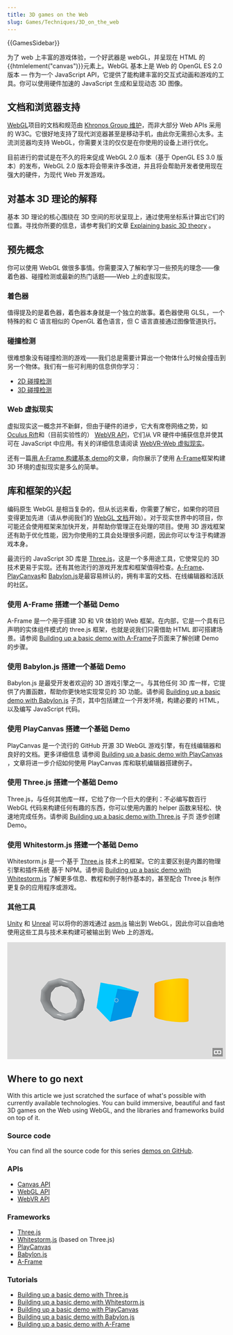 ```yaml
---
title: 3D games on the Web
slug: Games/Techniques/3D_on_the_web
---
```


{{GamesSidebar}}

为了 web 上丰富的游戏体验，一个好武器是 webGL，并呈现在 HTML 的 {{htmlelement("canvas")}}元素上。WebGL 基本上是 Web 的 OpenGL ES 2.0 版本 — 作为一个 JavaScript API，它提供了能构建丰富的交互式动画和游戏的工具。你可以使用硬件加速的 JavaScript 生成和呈现动态 3D 图像。

## 文档和浏览器支持

[WebGL](/zh-CN/docs/Web/API/WebGL_API)项目的文档和规范由 [Khronos Group 维护](https://www.khronos.org/)，而非大部分 Web APIs 采用的 W3C。它很好地支持了现代浏览器甚至是移动手机，由此你无需担心太多。主流浏览器均支持 WebGL，你需要关注的仅仅是在你使用的设备上进行优化。

目前进行的尝试是在不久的将来促成 WebGL 2.0 版本（基于 OpenGL ES 3.0 版本）的发布，WebGL 2.0 版本将会带来许多改进，并且将会帮助开发者使用现在强大的硬件，为现代 Web 开发游戏。

## 对基本 3D 理论的解释

基本 3D 理论的核心围绕在 3D 空间的形状呈现上，通过使用坐标系计算出它们的位置。寻找你所要的信息，请参考我们的文章 [Explaining basic 3D theory](/zh-CN/docs/Games/Techniques/3D_on_the_web/Basic_theory) 。

## 预先概念

你可以使用 WebGL 做很多事情。你需要深入了解和学习一些预先的理念——像着色器、碰撞检测或最新的热门话题——Web 上的虚拟现实。

### 着色器

值得提及的是着色器，着色器本身就是一个独立的故事。着色器使用 GLSL，一个特殊的和 C 语言相似的 OpenGL 着色语言，但 C 语言直接通过图像管道执行。

### 碰撞检测

很难想象没有碰撞检测的游戏——我们总是需要计算出一个物体什么时候会撞击到另一个物体。我们有一些可利用的信息供你学习：

- [2D 碰撞检测](/zh-CN/docs/Games/Techniques/2D_collision_detection)
- [3D 碰撞检测](/zh-CN/docs/Games/Techniques/3D_collision_detection)

### Web 虚拟现实

虚拟现实这一概念并不新鲜，但由于硬件的进步，它大有席卷网络之势，如 [Oculus Rift](https://www.oculus.com/en-us/rift/)和（目前实验性的） [WebVR API](/zh-CN/docs/Web/API/WebVR_API)，它们从 VR 硬件中捕获信息并使其可在 JavaScript 中应用。有关的详细信息请阅读 [WebVR-Web 虚拟现实](/zh-CN/docs/Games/Techniques/3D_on_the_web/WebVR)。

还有一篇[用 A-Frame 构建基本 demo](/zh-CN/docs/Games/Techniques/3D_on_the_web/Building_up_a_basic_demo_with_A-Frame)的文章，向你展示了使用 [A-Frame](http://aframe.io/)框架构建 3D 环境的虚拟现实是多么的简单。

## 库和框架的兴起

编码原生 WebGL 是相当复杂的，但从长远来看，你需要了解它，如果你的项目变得更加先进（请从参阅我们的 [WebGL 文档](/zh-CN/docs/Web/API/WebGL_API)开始）。对于现实世界中的项目，你可能还会使用框架来加快开发，并帮助你管理正在处理的项目。使用 3D 游戏框架还有助于优化性能，因为你使用的工具会处理很多问题，因此你可以专注于构建游戏本身。

最流行的 JavaScript 3D 库是 [Three.js](http://threejs.org/)，这是一个多用途工具，它使常见的 3D 技术更易于实现。还有其他流行的游戏开发库和框架值得检查。[A-Frame](https://aframe.io)、[PlayCanvas](https://playcanvas.com/)和 [Babylon.js](http://www.babylonjs.com/)是最容易辨认的，拥有丰富的文档、在线编辑器和活跃的社区。

### 使用 A-Frame 搭建一个基础 Demo

A-Frame 是一个用于搭建 3D 和 VR 体验的 Web 框架。在内部，它是一个具有已声明的实体组件模式的 three.js 框架，也就是说我们只需借助 HTML 即可搭建场景。请参阅 [Building up a basic demo with A-Frame](/zh-CN/docs/Games/Techniques/3D_on_the_web/Building_up_a_basic_demo_with_A-Frame)子页面来了解创建 Demo 的步骤。

### 使用 Babylon.js 搭建一个基础 Demo

Babylon.js 是最受开发者欢迎的 3D 游戏引擎之一。与其他任何 3D 库一样，它提供了内置函数，帮助你更快地实现常见的 3D 功能。请参阅 [Building up a basic demo with Babylon.js](/zh-CN/docs/Games/Techniques/3D_on_the_web/Building_up_a_basic_demo_with_Babylon.js) 子页，其中包括建立一个开发环境，构建必要的 HTML，以及编写 JavaScript 代码。

### 使用 PlayCanvas 搭建一个基础 Demo

PlayCanvas 是一个流行的 GitHub 开源 3D WebGL 游戏引擎，有在线编辑器和良好的文档。更多详细信息 请参阅 [Building up a basic demo with PlayCanvas](/zh-CN/docs/Games/Techniques/3D_on_the_web/Building_up_a_basic_demo_with_PlayCanvas) ，文章将进一步介绍如何使用 PlayCanvas 库和联机编辑器搭建例子。

### 使用 Three.js 搭建一个基础 Demo

Three.js，与任何其他库一样，它给了你一个巨大的便利：不必编写数百行 WebGL 代码来构建任何有趣的东西，你可以使用内置的 helper 函数来轻松、快速地完成任务。请参阅 [Building up a basic demo with Three.js](/zh-CN/docs/Games/Techniques/3D_on_the_web/Building_up_a_basic_demo_with_Three.js) 子页 逐步创建 Demo。

### 使用 Whitestorm.js 搭建一个基础 Demo

Whitestorm.js 是一个基于 [Three.js](/zh-CN/docs/Games/Techniques/3D_on_the_web/Building_up_a_basic_demo_with_Three.js) 技术上的框架。它的主要区别是内置的物理引擎和插件系统 基于 NPM。请参阅 [Building up a basic demo with Whitestorm.js](/zh-CN/docs/Games/Techniques/3D_on_the_web/Building_up_a_basic_demo_with_Whitestorm.js) 了解更多信息、教程和例子制作基本的，甚至配合 Three.js 制作更复杂的应用程序或游戏。

### 其他工具

[Unity](http://unity3d.com/) 和 [Unreal](https://www.unrealengine.com/) 可以将你的游戏通过 [asm.js](/zh-CN/docs/Games/Tools/asm.js) 输出到 WebGL，因此你可以自由地使用这些工具与技术来构建可被输出到 Web 上的游戏。

![](shapes.png)

## Where to go next

With this article we just scratched the surface of what's possible with currently available technologies. You can build immersive, beautiful and fast 3D games on the Web using WebGL, and the libraries and frameworks build on top of it.

### Source code

You can find all the source code for this series [demos on GitHub](http://end3r.github.io/MDN-Games-3D/).

### APIs

- [Canvas API](/zh-CN/docs/Web/API/Canvas_API)
- [WebGL API](/zh-CN/docs/Web/API/WebGL_API)
- [WebVR API](/zh-CN/docs/Web/API/WebVR_API)

### Frameworks

- [Three.js](http://threejs.org/)
- [Whitestorm.js](http://whitestormjs.xyz/) (based on Three.js)
- [PlayCanvas](https://playcanvas.com/)
- [Babylon.js](http://www.babylonjs.com/)
- [A-Frame](http://aframe.io/)

### Tutorials

- [Building up a basic demo with Three.js](/zh-CN/docs/Games/Techniques/3D_on_the_web/Building_up_a_basic_demo_with_Three.js)
- [Building up a basic demo with Whitestorm.js](/zh-CN/docs/Games/Techniques/3D_on_the_web/Building_up_a_basic_demo_with_Whitestorm.js)
- [Building up a basic demo with PlayCanvas](/zh-CN/docs/Games/Techniques/3D_on_the_web/Building_up_a_basic_demo_with_PlayCanvas)
- [Building up a basic demo with Babylon.js](/zh-CN/docs/Games/Techniques/3D_on_the_web/Building_up_a_basic_demo_with_Babylon.js)
- [Building up a basic demo with A-Frame](/zh-CN/docs/Games/Techniques/3D_on_the_web/Building_up_a_basic_demo_with_A-Frame)
